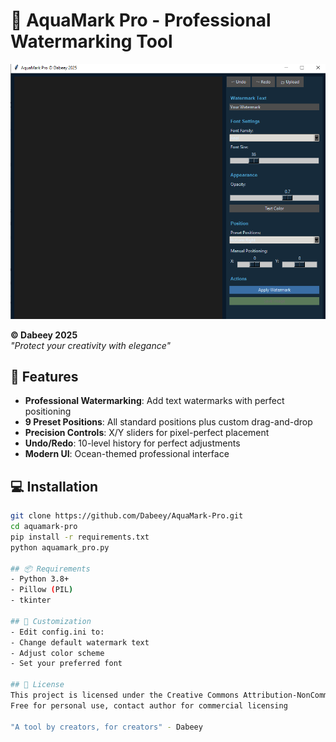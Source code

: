 # 🌊 AquaMark Pro - Professional Watermarking Tool

![AquaMark Pro Screenshot](screenshot.png)

**© Dabeey 2025**  
*"Protect your creativity with elegance"*

## 🚀 Features

- **Professional Watermarking**: Add text watermarks with perfect positioning
- **9 Preset Positions**: All standard positions plus custom drag-and-drop
- **Precision Controls**: X/Y sliders for pixel-perfect placement
- **Undo/Redo**: 10-level history for perfect adjustments
- **Modern UI**: Ocean-themed professional interface

## 💻 Installation

```bash
git clone https://github.com/Dabeey/AquaMark-Pro.git
cd aquamark-pro
pip install -r requirements.txt
python aquamark_pro.py

## 📦 Requirements
- Python 3.8+
- Pillow (PIL)
- tkinter

## 🎨 Customization
- Edit config.ini to:
- Change default watermark text
- Adjust color scheme
- Set your preferred font

## 📜 License
This project is licensed under the Creative Commons Attribution-NonCommercial 4.0
Free for personal use, contact author for commercial licensing

"A tool by creators, for creators" - Dabeey


